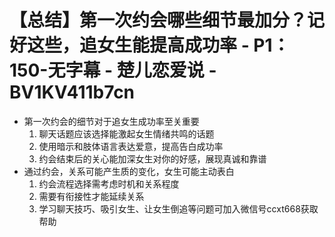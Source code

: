 # 【总结】第一次约会哪些细节最加分？记好这些，追女生能提高成功率 - P1：150-无字幕 - 楚儿恋爱说 - BV1KV411b7cn

-   第一次约会的细节对于追女生成功率至关重要
    1.  聊天话题应该选择能激起女生情绪共鸣的话题
    2.  使用暗示和肢体语言表达爱意，提高告白成功率
    3.  约会结束后的关心能加深女生对你的好感，展现真诚和靠谱
-   通过约会，关系可能产生质的变化，女生可能主动表白
    1.  约会流程选择需考虑时机和关系程度
    2.  需要有衔接性才能延续关系
    3.  学习聊天技巧、吸引女生、让女生倒追等问题可加入微信号ccxt668获取帮助
